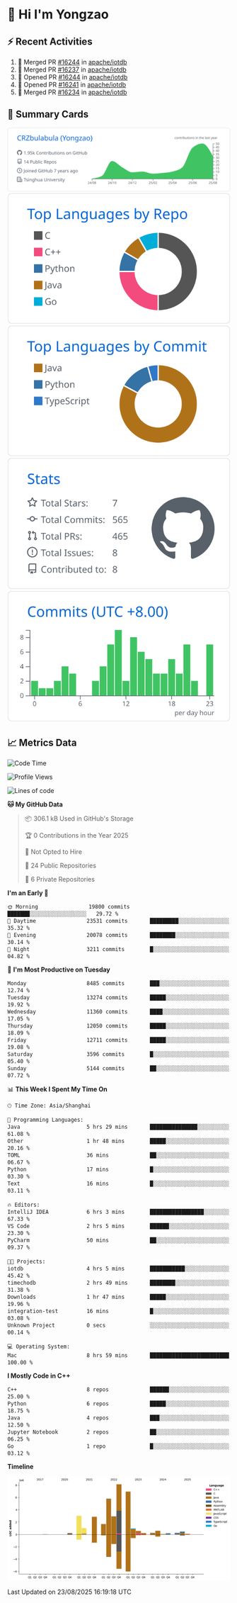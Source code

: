 # 👋 Hi I'm Yongzao

## ⚡ Recent Activities
<!--START_SECTION:activity-->
1. 🎉 Merged PR [#16244](https://github.com/apache/iotdb/pull/16244) in [apache/iotdb](https://github.com/apache/iotdb)
2. 🎉 Merged PR [#16237](https://github.com/apache/iotdb/pull/16237) in [apache/iotdb](https://github.com/apache/iotdb)
3. 💪 Opened PR [#16244](https://github.com/apache/iotdb/pull/16244) in [apache/iotdb](https://github.com/apache/iotdb)
4. 💪 Opened PR [#16241](https://github.com/apache/iotdb/pull/16241) in [apache/iotdb](https://github.com/apache/iotdb)
5. 🎉 Merged PR [#16234](https://github.com/apache/iotdb/pull/16234) in [apache/iotdb](https://github.com/apache/iotdb)
<!--END_SECTION:activity-->

## 🎑 Summary Cards

[![](https://raw.githubusercontent.com/CRZbulabula/CRZbulabula/main/profile-summary-card-output/github/0-profile-details.svg)](https://github.com/vn7n24fzkq/github-profile-summary-cards)
[![](https://raw.githubusercontent.com/CRZbulabula/CRZbulabula/main/profile-summary-card-output/github/1-repos-per-language.svg)](https://github.com/vn7n24fzkq/github-profile-summary-cards) [![](https://raw.githubusercontent.com/CRZbulabula/CRZbulabula/main/profile-summary-card-output/github/2-most-commit-language.svg)](https://github.com/vn7n24fzkq/github-profile-summary-cards)
[![](https://raw.githubusercontent.com/CRZbulabula/CRZbulabula/main/profile-summary-card-output/github/3-stats.svg)](https://github.com/vn7n24fzkq/github-profile-summary-cards) [![](https://raw.githubusercontent.com/CRZbulabula/CRZbulabula/main/profile-summary-card-output/github/4-productive-time.svg)](https://github.com/vn7n24fzkq/github-profile-summary-cards)

## 📈 Metrics Data

<!--START_SECTION:waka-->
![Code Time](http://img.shields.io/badge/Code%20Time-1%2C138%20hrs%203%20mins-blue)

![Profile Views](http://img.shields.io/badge/Profile%20Views-1-blue)

![Lines of code](https://img.shields.io/badge/From%20Hello%20World%20I%27ve%20Written-36.1%20million%20lines%20of%20code-blue)

**🐱 My GitHub Data** 

> 📦 306.1 kB Used in GitHub's Storage 
 > 
> 🏆 0 Contributions in the Year 2025
 > 
> 🚫 Not Opted to Hire
 > 
> 📜 24 Public Repositories 
 > 
> 🔑 6 Private Repositories 
 > 
**I'm an Early 🐤** 

```text
🌞 Morning                19800 commits       ███████░░░░░░░░░░░░░░░░░░   29.72 % 
🌆 Daytime                23531 commits       █████████░░░░░░░░░░░░░░░░   35.32 % 
🌃 Evening                20078 commits       ████████░░░░░░░░░░░░░░░░░   30.14 % 
🌙 Night                  3211 commits        █░░░░░░░░░░░░░░░░░░░░░░░░   04.82 % 
```
📅 **I'm Most Productive on Tuesday** 

```text
Monday                   8485 commits        ███░░░░░░░░░░░░░░░░░░░░░░   12.74 % 
Tuesday                  13274 commits       █████░░░░░░░░░░░░░░░░░░░░   19.92 % 
Wednesday                11360 commits       ████░░░░░░░░░░░░░░░░░░░░░   17.05 % 
Thursday                 12050 commits       █████░░░░░░░░░░░░░░░░░░░░   18.09 % 
Friday                   12711 commits       █████░░░░░░░░░░░░░░░░░░░░   19.08 % 
Saturday                 3596 commits        █░░░░░░░░░░░░░░░░░░░░░░░░   05.40 % 
Sunday                   5144 commits        ██░░░░░░░░░░░░░░░░░░░░░░░   07.72 % 
```


📊 **This Week I Spent My Time On** 

```text
🕑︎ Time Zone: Asia/Shanghai

💬 Programming Languages: 
Java                     5 hrs 29 mins       ███████████████░░░░░░░░░░   61.08 % 
Other                    1 hr 48 mins        █████░░░░░░░░░░░░░░░░░░░░   20.16 % 
TOML                     36 mins             ██░░░░░░░░░░░░░░░░░░░░░░░   06.67 % 
Python                   17 mins             █░░░░░░░░░░░░░░░░░░░░░░░░   03.30 % 
Text                     16 mins             █░░░░░░░░░░░░░░░░░░░░░░░░   03.11 % 

🔥 Editors: 
IntelliJ IDEA            6 hrs 3 mins        █████████████████░░░░░░░░   67.33 % 
VS Code                  2 hrs 5 mins        ██████░░░░░░░░░░░░░░░░░░░   23.30 % 
PyCharm                  50 mins             ██░░░░░░░░░░░░░░░░░░░░░░░   09.37 % 

🐱‍💻 Projects: 
iotdb                    4 hrs 5 mins        ███████████░░░░░░░░░░░░░░   45.42 % 
timechodb                2 hrs 49 mins       ████████░░░░░░░░░░░░░░░░░   31.38 % 
Downloads                1 hr 47 mins        █████░░░░░░░░░░░░░░░░░░░░   19.96 % 
integration-test         16 mins             █░░░░░░░░░░░░░░░░░░░░░░░░   03.08 % 
Unknown Project          0 secs              ░░░░░░░░░░░░░░░░░░░░░░░░░   00.14 % 

💻 Operating System: 
Mac                      8 hrs 59 mins       █████████████████████████   100.00 % 
```

**I Mostly Code in C++** 

```text
C++                      8 repos             ██████░░░░░░░░░░░░░░░░░░░   25.00 % 
Python                   6 repos             █████░░░░░░░░░░░░░░░░░░░░   18.75 % 
Java                     4 repos             ███░░░░░░░░░░░░░░░░░░░░░░   12.50 % 
Jupyter Notebook         2 repos             ██░░░░░░░░░░░░░░░░░░░░░░░   06.25 % 
Go                       1 repo              █░░░░░░░░░░░░░░░░░░░░░░░░   03.12 % 
```



**Timeline**

![Lines of Code chart](https://raw.githubusercontent.com/CRZbulabula/CRZbulabula/main/assets/bar_graph.png)


 Last Updated on 23/08/2025 16:19:18 UTC
<!--END_SECTION:waka-->

